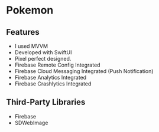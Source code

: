 # Pokemon

## Features
- I used MVVM
- Developed with SwiftUI
- Pixel perfect designed.
- Firebase Remote Config Integrated
- Firebase Cloud Messaging Integrated (Push Notification)
- Firebase Analytics Integrated
- Firebase Crashlytics Integrated

## Third-Party Libraries
- Firebase
- SDWebImage
